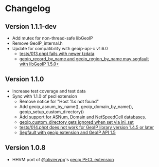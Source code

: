 # Changelog

## Version 1.1.1-dev

* Add mutex for non-thread-safe libGeoIP
* Remove GeoIP_internal.h
* Update for compatibility with geoip-api-c v1.6.0
  - [tests/013.phpt fails with newer tzdata](https://bugs.php.net/bug.php?id=67230)
  - [geoip_record_by_name and geoip_region_by_name may segfault with libGeoIP 1.5.0+](https://bugs.php.net/bug.php?id=67231)

## Version 1.1.0

* Increase test coverage and test data
* Sync with 1.1.0 of pecl extension
  - Remove notice for "Host %s not found"
  - Add geoip_asnum_by_name(), geoip_domain_by_name(), geoip_setup_custom_directory()
  - [Add support for ASNum, Domain and NetSpeedCell databases.](https://bugs.php.net/bug.php?id=67121)
  - [geoip.custom_directory gets ignored when set via ini_set](https://bugs.php.net/bug.php?id=61607)
  - [tests/014.phpt does not work for GeoIP library version 1.4.5 or later](https://bugs.php.net/bug.php?id=61834)
  - [Segfault with geoip extension and GeoIP API 1.5](https://bugs.php.net/bug.php?id=64692)

## Version 1.0.8

* HHVM port of [@olivierypg][]'s [geoip PECL extension](http://pecl.php.net/package/geoip)

[@olivierypg]: https://github.com/olivierypg
[@robocoder]: https://github.com/robocoder
